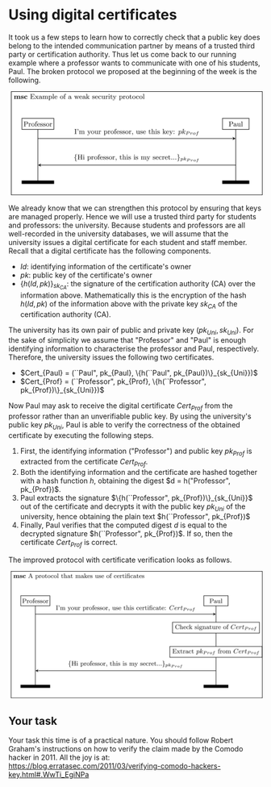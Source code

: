 # Using digital certificates

It took us a few steps to learn how to correctly check that a public key does belong to the intended communication partner by means of a trusted third party or certification authority. Thus let us come back to our running example where a professor wants to communicate with one of his students, Paul. The broken protocol we proposed at the beginning of the week is the following. 

![GitHub Logo](./images/msc-charts/flawed-protocol1.jpg)

We already know that we can strengthen this protocol by ensuring that keys are managed properly. Hence we will use a trusted third party for students and professors: the university. Because students and professors are all well-recorded in the university databases, we will assume that the university issues a digital certificate for each student and staff member. Recall that a digital certificate has the following components. 

* $Id$: identifying information of the certificate's owner
* $pk$: public key of the  certificate's owner
* $\{h(Id, pk)\}_{sk_{CA}}$: the signature of the certification authority (CA) over the information above. Mathematically this is the encryption of the hash $h(Id, pk)$ of the information above with the private key $sk_{CA}$ of the certification authority (CA). 

The university has its own pair of public and private key $(pk_{Uni}, sk_{Uni})$. For the sake of simplicity we assume that "Professor" and "Paul" is enough identifying information to characterise the professor and Paul, respectively. Therefore, the university issues the following two certificates.

* $Cert_{Paul} = (``Paul", pk_{Paul}, \{h(``Paul", pk_{Paul})\}_{sk_{Uni}})$
* $Cert_{Prof} = (``Professor", pk_{Prof}, \{h(``Professor", pk_{Prof})\}_{sk_{Uni}})$

Now Paul may ask to receive the digital certificate $Cert_{Prof}$ from the professor rather than an unverifiable public key. By using the university's public key $pk_{Uni}$, Paul is able to verify the correctness of the obtained certificate by executing the following steps. 

1. First, the identifying information ("Professor") and public key $pk_{Prof}$ is extracted from the certificate $Cert_{Prof}$. 
2. Both the identifying information and the certificate are hashed together with a hash function $h$, obtaining the digest $d = h("Professor", pk_{Prof})$.
3. Paul extracts the signature $\{h(``Professor", pk_{Prof})\}_{sk_{Uni}}$ out of the certificate and decrypts it with the public key $pk_{Uni}$ of the university, hence obtaining the plain text $h(``Professor", pk_{Prof})$
4. Finally, Paul verifies that the computed digest $d$ is equal to the decrypted signature $h(``Professor", pk_{Prof})$. If so, then the certificate $Cert_{Prof}$ is correct.  

The improved protocol with certificate verification looks as follows. 

![GitHub Logo](./images/msc-charts/incomplete-protocol-with-certificate.jpg)


## Your task

Your task this time is of a practical nature. You should follow Robert Graham's instructions on how to verify the claim made by the Comodo hacker in 2011. All the joy is at: https://blog.erratasec.com/2011/03/verifying-comodo-hackers-key.html#.WwTi_EgiNPa


